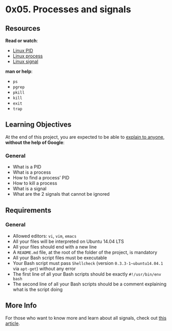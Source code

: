 <h1 class="gap">0x05. Processes and signals</h1><div class="gap" id="project-description">
<h2>Resources</h2>
<p><strong>Read or watch</strong>:</p>
<ul>
<li><a href="/rltoken/FcpEdqz8hau7eEB0Pi8Ong" target="_blank" title="Linux PID">Linux PID</a> </li>
<li><a href="/rltoken/hX_t2YK0erLPbdTq0-uKwQ" target="_blank" title="Linux process">Linux process</a> </li>
<li><a href="/rltoken/SojW4zvL8j1yaoa7_NM6rA" target="_blank" title="Linux signal">Linux signal</a> </li>
</ul>
<p><strong>man or help</strong>:</p>
<ul>
<li><code>ps</code></li>
<li><code>pgrep</code></li>
<li><code>pkill</code></li>
<li><code>kill</code></li>
<li><code>exit</code></li>
<li><code>trap</code></li>
</ul>
<h2>Learning Objectives</h2>
<p>At the end of this project, you are expected to be able to <a href="/rltoken/FIJ8CzjCizhT0RLuaJydjw" target="_blank" title="explain to anyone">explain to anyone</a>, <strong>without the help of Google</strong>:</p>
<h3>General</h3>
<ul>
<li>What is a PID</li>
<li>What is a process</li>
<li>How to find a process’ PID</li>
<li>How to kill a process</li>
<li>What is a signal</li>
<li>What are the 2 signals that cannot be ignored</li>
</ul>
<h2>Requirements</h2>
<h3>General</h3>
<ul>
<li>Allowed editors: <code>vi</code>, <code>vim</code>, <code>emacs</code></li>
<li>All your files will be interpreted on Ubuntu 14.04 LTS</li>
<li>All your files should end with a new line</li>
<li>A <code>README.md</code> file, at the root of the folder of the project, is mandatory</li>
<li>All your Bash script files must be executable</li>
<li>Your Bash script must pass <code>Shellcheck</code> (version <code>0.3.3-1~ubuntu14.04.1</code> via <code>apt-get</code>) without any error</li>
<li>The first line of all your Bash scripts should be exactly <code>#!/usr/bin/env bash</code></li>
<li>The second line of all your Bash scripts should be a comment explaining what is the script doing</li>
</ul>
<h2>More Info</h2>
<p>For those who want to know more and learn about all signals, check out <a href="/rltoken/yhnvsg_MvXuhE84jKTeXkQ" target="_blank" title="this article">this article</a>.</p>
</div>